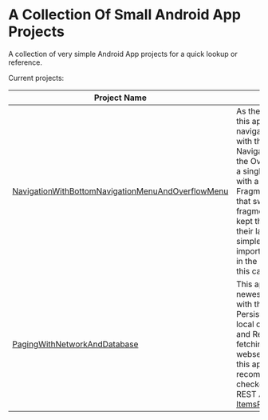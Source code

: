 # A Collection Of Small Android App Projects

A collection of very simple Android App projects for a quick lookup or reference.

Current projects:

| Project Name | Description |
|--------------|-------------|
|[NavigationWithBottomNavigationMenuAndOverflowMenu](https://github.com/CelikAbdullah/collection-of-small-android-app-projects/tree/main/NavigationWithBottomNavigationMenuAndOverflowMenu)| As the name implies, in this app I set up the navigation controller with the Bottom Navigation Menu and the Overflow Menu. It is a single-activity app with a FragmentContainerView that swaps the fragments in and out. I kept the fragments and their layouts very simple since the most important stuff is done in the MainActivity in this case.|
|[PagingWithNetworkAndDatabase](https://github.com/CelikAbdullah/collection-of-small-android-app-projects/tree/main/PagingWithNetworkAndDatabase) | This app showcases the newest Paging Library with the Room Persistence Library (for local caching of items) and Retrofit (for fetching items from a webservice). To use this app, I also recommend to checkout my Django REST API project called [ItemsRestApi](https://github.com/CelikAbdullah/collection-of-small-django-rest-api-projects/tree/main/ItemsRestApi).|
